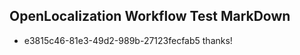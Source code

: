 ## OpenLocalization Workflow Test MarkDown
* e3815c46-81e3-49d2-989b-27123fecfab5 
thanks!<!--HONumber=Mar16_HO2-->
